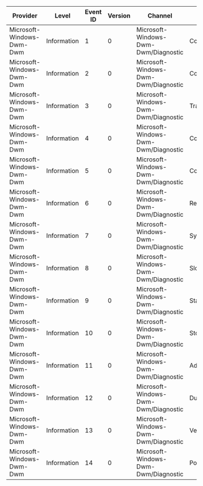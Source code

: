 Provider                   |  Level        |  Event ID  |  Version  |  Channel                               |  Task                          |  Opcode  |  Keyword         |  Message
---------------------------|---------------|------------|-----------|----------------------------------------|--------------------------------|----------|------------------|---------
Microsoft-Windows-Dwm-Dwm  |  Information  |  1         |  0        |  Microsoft-Windows-Dwm-Dwm/Diagnostic  |  CompositionStateAndInput      |          |  DwmExe          |
Microsoft-Windows-Dwm-Dwm  |  Information  |  2         |  0        |  Microsoft-Windows-Dwm-Dwm/Diagnostic  |  CompositionStateOutput        |          |  DwmExe          |
Microsoft-Windows-Dwm-Dwm  |  Information  |  3         |  0        |  Microsoft-Windows-Dwm-Dwm/Diagnostic  |  TraceGraphicsCapabilities     |          |  DwmExe          |
Microsoft-Windows-Dwm-Dwm  |  Information  |  4         |  0        |  Microsoft-Windows-Dwm-Dwm/Diagnostic  |  CompositionOverriden          |          |  DwmExe          |
Microsoft-Windows-Dwm-Dwm  |  Information  |  5         |  0        |  Microsoft-Windows-Dwm-Dwm/Diagnostic  |  CompositionEnabledByPolicy    |          |  DwmExe          |
Microsoft-Windows-Dwm-Dwm  |  Information  |  6         |  0        |  Microsoft-Windows-Dwm-Dwm/Diagnostic  |  RemotingCaps                  |          |  DwmExe          |
Microsoft-Windows-Dwm-Dwm  |  Information  |  7         |  0        |  Microsoft-Windows-Dwm-Dwm/Diagnostic  |  SystemMemoryLockingThreshold  |          |  DwmExe          |
Microsoft-Windows-Dwm-Dwm  |  Information  |  8         |  0        |  Microsoft-Windows-Dwm-Dwm/Diagnostic  |  SlowCompositionTime           |          |  DwmExe          |
Microsoft-Windows-Dwm-Dwm  |  Information  |  9         |  0        |  Microsoft-Windows-Dwm-Dwm/Diagnostic  |  StartDWMTransport             |          |  DwmExe          |
Microsoft-Windows-Dwm-Dwm  |  Information  |  10        |  0        |  Microsoft-Windows-Dwm-Dwm/Diagnostic  |  StopDWMTransport              |          |  DwmExe          |
Microsoft-Windows-Dwm-Dwm  |  Information  |  11        |  0        |  Microsoft-Windows-Dwm-Dwm/Diagnostic  |  AddGhost                      |          |  DwmExeGhosting  |
Microsoft-Windows-Dwm-Dwm  |  Information  |  12        |  0        |  Microsoft-Windows-Dwm-Dwm/Diagnostic  |  DuplicateGhost                |          |  DwmExeGhosting  |
Microsoft-Windows-Dwm-Dwm  |  Information  |  13        |  0        |  Microsoft-Windows-Dwm-Dwm/Diagnostic  |  VetoCreateGhostWindow         |          |  DwmExeGhosting  |
Microsoft-Windows-Dwm-Dwm  |  Information  |  14        |  0        |  Microsoft-Windows-Dwm-Dwm/Diagnostic  |  PolicyOrModeChange            |          |  DwmExe          |